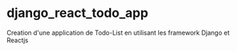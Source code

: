 # django_react_todo_app
Creation d'une application de Todo-List en utilisant les framework Django et Reactjs
